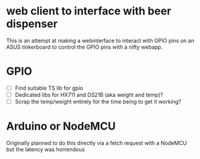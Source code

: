 # web client to interface with beer dispenser

This is an attempt at making a webinterface to interact with GPIO pins on an ASUS tinkerboard to control the GPIO pins with a nifty webapp.

# GPIO

- [ ] Find suitable TS lib for gpio
- [ ] Dedicated libs for HX711 and DS21B (aka weight and temp)?
- [ ] Scrap the temp/weight entirely for the time being to get it working?

# Arduino or NodeMCU
Originally planned to do this directly via a fetch request with a NodeMCU but the latency was horrendous
